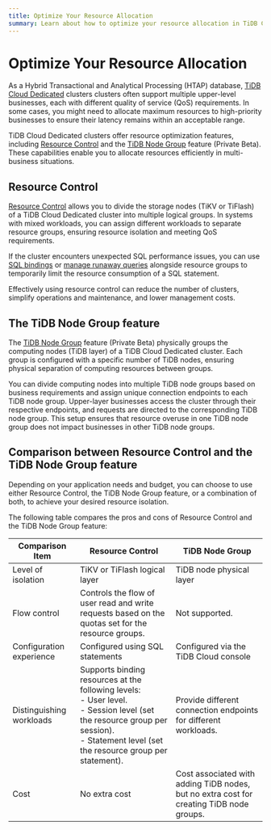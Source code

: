 ```yaml
---
title: Optimize Your Resource Allocation
summary: Learn about how to optimize your resource allocation in TiDB Cloud.
---
```


# Optimize Your Resource Allocation

As a Hybrid Transactional and Analytical Processing (HTAP) database, [TiDB Cloud Dedicated](/tidb-cloud/select-cluster-tier.md#tidb-cloud-dedicated) clusters clusters often support multiple upper-level businesses, each with different quality of service (QoS) requirements. In some cases, you might need to allocate maximum resources to high-priority businesses to ensure their latency remains within an acceptable range.

TiDB Cloud Dedicated clusters offer resource optimization features, including [Resource Control](/tidb-resource-control.md) and the [TiDB Node Group](/tidb-cloud/tidb-node-group-overview.md) feature (Private Beta). These capabilities enable you to allocate resources efficiently in multi-business situations.

## Resource Control

[Resource Control](/tidb-resource-control.md) allows you to divide the storage nodes (TiKV or TiFlash) of a TiDB Cloud Dedicated cluster into multiple logical groups. In systems with mixed workloads, you can assign different workloads to separate resource groups, ensuring resource isolation and meeting QoS requirements.

If the cluster encounters unexpected SQL performance issues, you can use [SQL bindings](/sql-statements/sql-statement-create-binding.md) or [manage runaway queries](/tidb-resource-control.md#manage-queries-that-consume-more-resources-than-expected-runaway-queries) alongside resource groups to temporarily limit the resource consumption of a SQL statement.

Effectively using resource control can reduce the number of clusters, simplify operations and maintenance, and lower management costs.

## The TiDB Node Group feature

The [TiDB Node Group](/tidb-cloud/tidb-node-group-overview.md) feature (Private Beta) physically groups the computing nodes (TiDB layer) of a TiDB Cloud Dedicated cluster. Each group is configured with a specific number of TiDB nodes, ensuring physical separation of computing resources between groups.

You can divide computing nodes into multiple TiDB node groups based on business requirements and assign unique connection endpoints to each TiDB node group. Upper-layer businesses access the cluster through their respective endpoints, and requests are directed to the corresponding TiDB node group. This setup ensures that resource overuse in one TiDB node group does not impact businesses in other TiDB node groups.

## Comparison between Resource Control and the TiDB Node Group feature

Depending on your application needs and budget, you can choose to use either Resource Control, the TiDB Node Group feature, or a combination of both, to achieve your desired resource isolation.

The following table compares the pros and cons of Resource Control and the TiDB Node Group feature:

| Comparison Item           | Resource Control         | TiDB Node Group         |
|--------------------------|---------------------------|------------------------|
| Level of isolation  | TiKV or TiFlash logical layer    | TiDB node physical layer   |
| Flow control        | Controls the flow of user read and write requests based on the quotas set for the resource groups. | Not supported. |
| Configuration experience  | Configured using SQL statements  | Configured via the TiDB Cloud console    |
| Distinguishing workloads | Supports binding resources at the following levels: <br />- User level.<br />- Session level (set the resource group per session). <br />- Statement level (set the resource group per statement).| Provide different connection endpoints for different workloads.   |
| Cost       | No extra cost     | Cost associated with adding TiDB nodes, but no extra cost for creating TiDB node groups.       |

